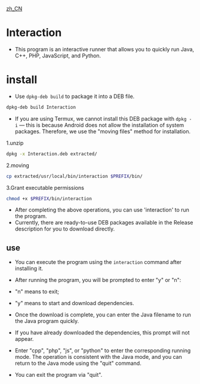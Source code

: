 [zh_CN](./README_ZH.md)
# Interaction
- This program is an interactive runner that allows you to quickly run Java, C++, PHP, JavaScript, and Python.
# install
- Use `dpkg-deb build` to package it into a DEB file.
```bash
dpkg-deb build Interaction
```
- If you are using Termux, we cannot install this DEB package with `dpkg -i` — this is because Android does not allow the installation of system packages. Therefore, we use the "moving files" method for installation.

1.unzip
  
```bash
dpkg -x Interaction.deb extracted/
```

2.moving

```bash
cp extracted/usr/local/bin/interaction $PREFIX/bin/
```

3.Grant executable permissions

```bash
chmod +x $PREFIX/bin/interaction
```

- After completing the above operations, you can use 'interaction' to run the program.
- Currently, there are ready-to-use DEB packages available in the Release description for you to download directly.
## use
- You can execute the program using the `interaction` command after installing it.
- After running the program, you will be prompted to enter "y" or "n":
 
- "n" means to exit;

- "y" means to start and download dependencies.
 
- Once the download is complete, you can enter the Java filename to run the Java program quickly.
- If you have already downloaded the dependencies, this prompt will not appear.
- Enter "cpp", "php", "js", or "python" to enter the corresponding running mode. The operation is consistent with the Java mode, and you can return to the Java mode using the "quit" command.
- You can exit the program via "quit".

